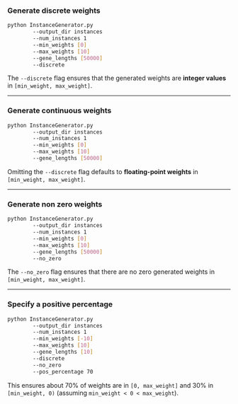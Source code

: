 ### Generate **discrete** weights
```bash
python InstanceGenerator.py 
        --output_dir instances 
        --num_instances 1 
        --min_weights [0] 
        --max_weights [10] 
        --gene_lengths [50000] 
        --discrete
```
The `--discrete` flag ensures that the generated weights are **integer values** in `[min_weight, max_weight]`.

---

### Generate **continuous** weights
```bash
python InstanceGenerator.py 
        --output_dir instances 
        --num_instances 1 
        --min_weights [0] 
        --max_weights [10] 
        --gene_lengths [50000]
```
Omitting the `--discrete` flag defaults to **floating-point weights** in `[min_weight, max_weight]`.

---

### Generate **non zero** weights
```bash
python InstanceGenerator.py 
        --output_dir instances 
        --num_instances 1 
        --min_weights [0] 
        --max_weights [10] 
        --gene_lengths [50000] 
        --no_zero
```
The `--no_zero` flag ensures that there are no zero generated weights in `[min_weight, max_weight]`.

---

### Specify a **positive percentage**
```bash
python InstanceGenerator.py 
        --output_dir instances 
        --num_instances 1 
        --min_weights [-10] 
        --max_weights [10] 
        --gene_lengths [10] 
        --discrete 
        --no_zero 
        --pos_percentage 70
```
This ensures about 70% of weights are in `[0, max_weight]` and 30% in `[min_weight, 0)` (assuming `min_weight < 0 < max_weight`).